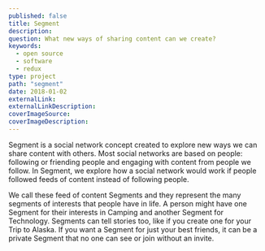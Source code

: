 ```yaml
---
published: false
title: Segment
description:
question: What new ways of sharing content can we create?
keywords:
  - open source
  - software
  - redux
type: project
path: "segment"
date: 2018-01-02
externalLink:
externalLinkDescription:
coverImageSource:
coverImageDescription:
---
```

Segment is a social network concept created to explore new ways we can share content with others. Most social networks are based on people: following or friending people and engaging with content from people we follow. In Segment, we explore how a social network would work if people followed feeds of content instead of following people.

We call these feed of content Segments and they represent the many segments of interests that people have in life. A person might have one Segment for their interests in Camping and another Segment for Technology. Segments can tell stories too, like if you create one for your Trip to Alaska. If you want a Segment for just your best friends, it can be a private Segment that no one can see or join without an invite.
